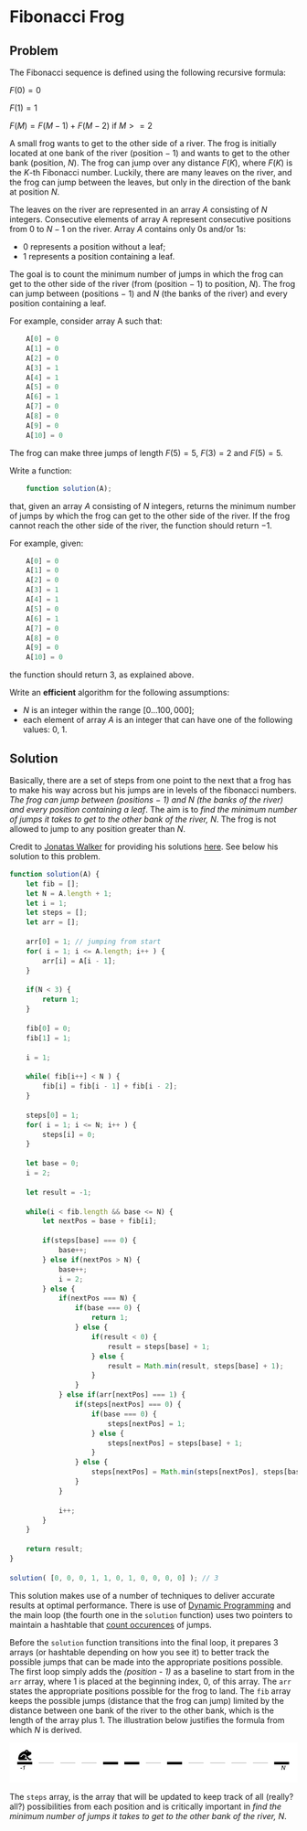 # Fibonacci Frog

## Problem

The Fibonacci sequence is defined using the following recursive formula:

$F(0) = 0$

$F(1) = 1$

$F(M) = F(M - 1) + F(M - 2) \text{ if } M >= 2$

A small frog wants to get to the other side of a river. The frog is initially located at one bank of the river (position − 1) and wants to get to the other bank (position, $N$). The frog can jump over any distance $F(K)$, where $F(K)$ is the $K$-th Fibonacci number. Luckily, there are many leaves on the river, and the frog can jump between the leaves, but only in the direction of the bank at position $N$.

The leaves on the river are represented in an array $A$ consisting of $N$ integers. Consecutive elements of array A represent consecutive positions from $0$ to $N − 1$ on the river. Array $A$ contains only 0s and/or 1s:

- 0 represents a position without a leaf;
- 1 represents a position containing a leaf.

The goal is to count the minimum number of jumps in which the frog can get to the other side of the river (from (position − 1) to position, $N$). The frog can jump between (positions − 1) and $N$ (the banks of the river) and every position containing a leaf.

For example, consider array A such that:

```js
    A[0] = 0
    A[1] = 0
    A[2] = 0
    A[3] = 1
    A[4] = 1
    A[5] = 0
    A[6] = 1
    A[7] = 0
    A[8] = 0
    A[9] = 0
    A[10] = 0
```

The frog can make three jumps of length $F(5) = 5$, $F(3) = 2$ and $F(5) = 5$.

Write a function:

```js
    function solution(A);
```

that, given an array $A$ consisting of $N$ integers, returns the minimum number of jumps by which the frog can get to the other side of the river. If the frog cannot reach the other side of the river, the function should return −1.

For example, given:
```js
    A[0] = 0
    A[1] = 0
    A[2] = 0
    A[3] = 1
    A[4] = 1
    A[5] = 0
    A[6] = 1
    A[7] = 0
    A[8] = 0
    A[9] = 0
    A[10] = 0
```

the function should return 3, as explained above.

Write an **efficient** algorithm for the following assumptions:

- $N$ is an integer within the range $[0 ... 100,000]$;
- each element of array $A$ is an integer that can have one of the following values: 0, 1.

## Solution

Basically, there are a set of steps from one point to the next that a frog has to make his way across but his jumps are in levels of the fibonacci numbers. _The frog can jump between (positions − 1) and N (the banks of the river) and every position containing a leaf_. The aim is to _find the minimum number of jumps it takes to get to the other bank of the river, N_. The frog is not allowed to jump to any position greater than $N$.

Credit to [Jonatas Walker](https://gist.github.com/jonataswalker) for providing his solutions [here](https://gist.github.com/jonataswalker/08187f5457fac4af1e86cf8c86647e23). See below his solution to this problem.


```js
function solution(A) {    
    let fib = [];
    let N = A.length + 1;
    let i = 1;
    let steps = [];
    let arr = [];
    
    arr[0] = 1; // jumping from start
    for( i = 1; i <= A.length; i++ ) {
        arr[i] = A[i - 1];
    }
    
    if(N < 3) {
        return 1;
    }
    
    fib[0] = 0;
    fib[1] = 1;
    
    i = 1;
    
    while( fib[i++] < N ) {
        fib[i] = fib[i - 1] + fib[i - 2];
    }
    
    steps[0] = 1;
    for( i = 1; i <= N; i++ ) {
        steps[i] = 0;
    }
    
    let base = 0;
    i = 2;
    
    let result = -1;
    
    while(i < fib.length && base <= N) {
        let nextPos = base + fib[i];
        
        if(steps[base] === 0) {
            base++;
        } else if(nextPos > N) {
            base++;
            i = 2;
        } else {
            if(nextPos === N) {
                if(base === 0) {
                    return 1;
                } else {
                    if(result < 0) {
                        result = steps[base] + 1;
                    } else {
                        result = Math.min(result, steps[base] + 1);
                    }
                }
            } else if(arr[nextPos] === 1) {
                if(steps[nextPos] === 0) {
                    if(base === 0) {
                        steps[nextPos] = 1;
                    } else {
                        steps[nextPos] = steps[base] + 1;
                    }
                } else {
                    steps[nextPos] = Math.min(steps[nextPos], steps[base] + 1);
                }
            }
            
            i++;
        }
    }
    
    return result;
}

solution( [0, 0, 0, 1, 1, 0, 1, 0, 0, 0, 0] ); // 3
```

This solution makes use of a number of techniques to deliver accurate results at optimal performance. There is use of [Dynamic Programming](../dynamic/) and the main loop (the fourth one in the `solution` function) uses two pointers to maintain a hashtable that [count occurences](../counting/) of jumps.

Before the `solution` function transitions into the final loop, it prepares 3 arrays (or hashtable depending on how you see it) to better track the possible jumps that can be made into the appropriate positions possible. The first loop simply adds the _(position - 1)_ as a baseline to start from in the `arr` array, where 1 is placed at the beginning index, 0, of this array. The `arr` states the appropriate positions possible for the frog to land. The `fib` array keeps the possible jumps (distance that the frog can jump) limited by the distance between one bank of the river to the other bank, which is the length of the array plus 1. The illustration below justifies the formula from which $N$ is derived.

![Starting Position of Fibonacci Frog](/.attachments/fibonacci-frog-start.png)

The `steps` array, is the array that will be updated to keep track of all (really? all?) possibilities from each position and is critically important in _find the minimum number of jumps it takes to get to the other bank of the river, N_.